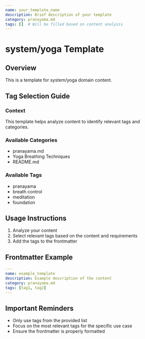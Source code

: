 ```yaml
---
name: your_template_name
description: Brief description of your template
category: pranayama.md
tags: []  # Will be filled based on content analysis
---
```


# system/yoga Template

## Overview
This is a template for system/yoga domain content.

## Tag Selection Guide

### Context
This template helps analyze content to identify relevant tags and categories.

### Available Categories
- pranayama.md
- Yoga Breathing Techniques
- README.md

### Available Tags
- pranayama
- breath control
- meditation
- foundation

## Usage Instructions

1. Analyze your content
2. Select relevant tags based on the content and requirements
3. Add the tags to the frontmatter

## Frontmatter Example

```yaml
---
name: example_template
description: Example description of the content
category: pranayama.md
tags: [tag1, tag2]
---
```

## Important Reminders

- Only use tags from the provided list
- Focus on the most relevant tags for the specific use case
- Ensure the frontmatter is properly formatted